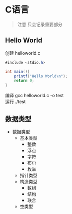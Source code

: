 
# C语言
> 注意 只会记录重要部分
## Hello World

创建 helloworld.c
```java
#include <stdio.h>

int main(){
	printf("Hello World\n");
	return 0;
}
```

编译 gcc helloworld.c -o test  
运行 ./test 

## 数据类型

* 数据类型
  - 基本类型
    - 整数
    - 浮点
    - 字符
    - 布尔
    - 枚举
  - 指针类型
  - 构造类型
    - 数组
    - 结构
    - 联合
  - 空类型
